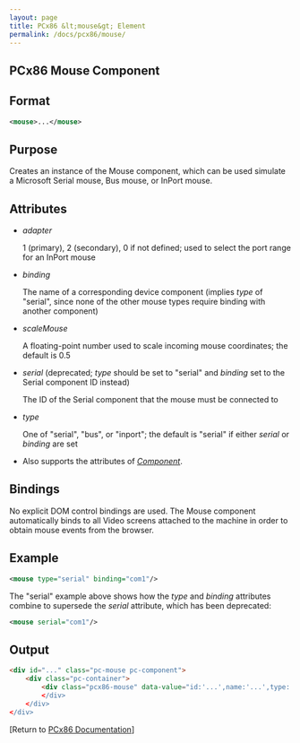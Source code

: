 ```yaml
---
layout: page
title: PCx86 &lt;mouse&gt; Element
permalink: /docs/pcx86/mouse/
---
```


PCx86 Mouse Component
---------------------

Format
------

```xml
<mouse>...</mouse>
```

Purpose
-------

Creates an instance of the Mouse component, which can be used simulate a Microsoft Serial mouse, Bus mouse, or
InPort mouse.

Attributes
----------

 * *adapter*

	1 (primary), 2 (secondary), 0 if not defined; used to select the port range for an InPort mouse 

 * *binding*

	The name of a corresponding device component (implies *type* of "serial", since none of the other mouse
	types require binding with another component)

 * *scaleMouse*

	A floating-point number used to scale incoming mouse coordinates; the default is 0.5

 * *serial* (deprecated; *type* should be set to "serial" and *binding* set to the Serial component ID instead)

	The ID of the Serial component that the mouse must be connected to

 * *type*

	One of "serial", "bus", or "inport"; the default is "serial" if either *serial* or *binding* are set

 * Also supports the attributes of *[Component](../component/)*.

Bindings
--------

No explicit DOM control bindings are used.  The Mouse component automatically binds to all Video screens attached
to the machine in order to obtain mouse events from the browser.

Example
-------

```xml
<mouse type="serial" binding="com1"/>
```

The "serial" example above shows how the *type* and *binding* attributes combine to supersede the *serial* attribute,
which has been deprecated:

```xml
<mouse serial="com1"/>
```

Output
------

```html
<div id="..." class="pc-mouse pc-component">
    <div class="pc-container">
        <div class="pcx86-mouse" data-value="id:'...',name:'...',type:'...',binding:'...'>
        </div>
    </div>
</div>
```

[Return to [PCx86 Documentation](..)]
